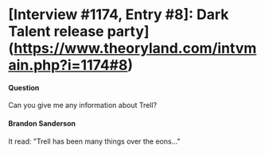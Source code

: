 # [Interview #1174, Entry #8]: Dark Talent release party](https://www.theoryland.com/intvmain.php?i=1174#8)

#### Question

Can you give me any information about Trell?

#### Brandon Sanderson

It read: "Trell has been many things over the eons..."

